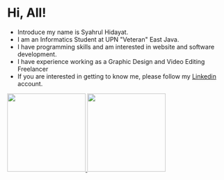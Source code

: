 # Hi, All! 

* Introduce my name is Syahrul Hidayat.
* I am an Informatics Student at UPN "Veteran" East Java.
* I have programming skills and am interested in website and software development.
* I have experience working as a Graphic Design and Video Editing Freelancer
* If you are interested in getting to know me, please follow my [Linkedin](https://www.linkedin.com/in/syahrul-hidayat-32b7b3213/) account.

<p align="left">
<a href="https://github.com/syaahrul31">
  <img height="180em" src="https://github-readme-stats-eight-theta.vercel.app/api?username=syaahrul31&show_icons=true&theme=algolia&include_all_commits=true&count_private=true"/>
  <img height="180em" src="https://github-readme-stats-eight-theta.vercel.app/api/top-langs/?username=syaahrul31&layout=compact&langs_count=8&theme=algolia"/>
</a>
</p>

